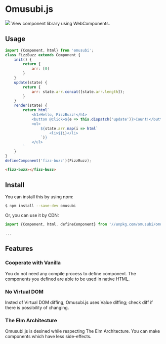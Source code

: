 Omusubi.js
===

![]('://raw.githubusercontent.com/boke0/omusubi/275fb110a90b49b7232a4b6926f47ab543ad2b1b/docs/img/omusubi.svg')
View component library using WebComponents.

## Usage

```javascript
import {Component, html} from 'omusubi';
class FizzBuzz extends Component {
    init() {
        return {
            arr: [0]
        }
    }
    update(state) {
        return {
            arr: state.arr.concat([state.arr.length]);
        }
    }
    render(state) {
        return html`
            <h1>Hello, FizzBuzz!</h1>
            <button @click=${e => this.dispatch('update')}>Count!</button>
            <ul>
                ${state.arr.map(i => html`
                    <li>${i}</li>
                `)}
            </ul>
        `
    }
}
defineComponent('fizz-buzz')(FizzBuzz);
```

```html
<fizz-buzz></fizz-buzz>
```

## Install

You can install this by using npm:

```bash
$ npm install --save-dev omusubi
```

Or, you can use it by CDN:

```javascript
import {Component, html, defineComponent} from '//unpkg.com/omusubi/omusubi.min.js';

...
```

## Features
### Cooperate with Vanilla
You do not need any compile process to define component. The components you defined are able to be used in native HTML.

### No Virtual DOM
Insted of Virtual DOM diffing, Omusubi.js uses Value diffing; check diff if there is possibility of changing.

### The Elm Architecture
Omusubi.js is desined while respecting The Elm Architecture. You can make components which have less side-effects.
